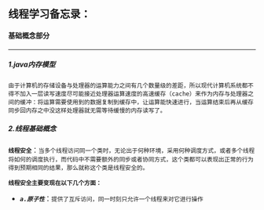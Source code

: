 ## 线程学习备忘录：

#### 基础概念部分

------------

##### 1.java内存模型
`由于计算机的存储设备与处理器的运算能力之间有几个数量级的差距，所以现代计算机系统都不得不加入一层读写速度尽可能接近处理器运算速度的高速缓存（cache）来作为内存与处理器之间的缓冲：将运算需要使用到的数据复制到缓存中，让运算能快速进行，当运算结束后再从缓存同步回内存之中没这样处理器就无需等待缓慢的内存读写了。`

##### 2.线程基础概念
__`线程安全`__：`当多个线程访问同一个类时，无论出于何种环境，采用何种调度方式，或者多个线程将如何的调度执行，而代码中不需要额外的同步或者协同方式，这个类都可以表现出正常的行为得到预期相同的结果，那么就称这个类是线程安全的。`

__`线程安全主要变现在以下几个方面：`__
- ___`a.原子性`___：`提供了互斥访问，同一时刻只允许一个线程来对它进行操作`